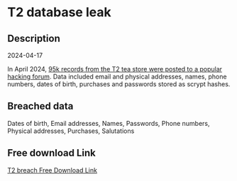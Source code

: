 # T2 database leak

## Description

2024-04-17

In April 2024, <a href="https://www.cyberdaily.au/security/10446-t2-scalded-by-alleged-data-breach-affecting-more-than-80-000-customers" target="_blank" rel="noopener">95k records from the T2 tea store were posted to a popular hacking forum</a>. Data included email and physical addresses, names, phone numbers, dates of birth, purchases and passwords stored as scrypt hashes.

## Breached data

Dates of birth, Email addresses, Names, Passwords, Phone numbers, Physical addresses, Purchases, Salutations

## Free download Link

[T2 breach Free Download Link](https://link-to.net/1229997/594.0587510881213/dynamic/?r=aHR0cHM6Ly93d3cubWVkaWFmaXJlLmNvbS92aWV3L2ZrTnFHc0dXS2R5d0FwQy90MnRlYS5jb20vZmlsZQ==)